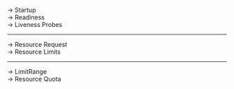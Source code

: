 -> Startup  
-> Readiness  
-> Liveness Probes  

--------------------------------------

->  Resource Request  
->  Resource Limits  

--------------------------------------

-> LimitRange  
-> Resource Quota  



